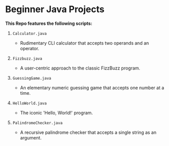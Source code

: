 # Beginner Java Projects

**This Repo features the following scripts:**

1. `Calculator.java`
    - Rudimentary CLI calculator that accepts two operands and an operator.

2. `Fizzbuzz.java`
    - A user-centric approach to the classic FizzBuzz program.

3. `GuessingGame.java`
    - An elementary numeric guessing game that accepts one number at a time.

4. `HelloWorld.java`
    - The iconic 'Hello, World!' program.

5. `PalindromeChecker.java`
    - A recursive palindrome checker that accepts a single string as an argument.

